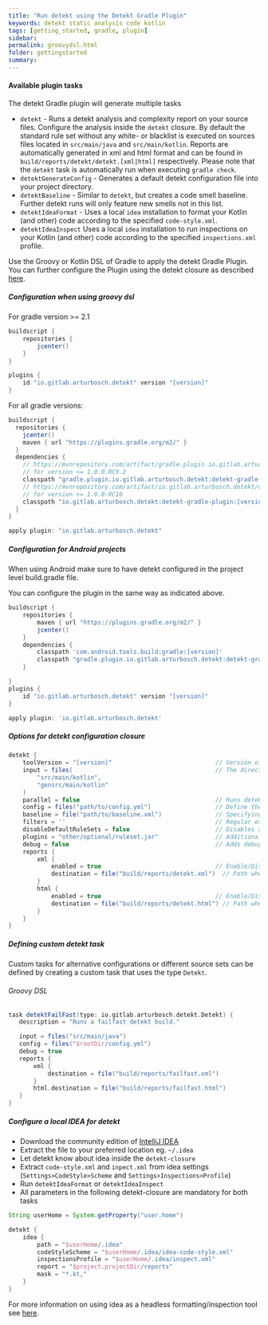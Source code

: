 ```yaml
---
title: "Run detekt using the Detekt Gradle Plugin"
keywords: detekt static analysis code kotlin
tags: [getting_started, gradle, plugin]
sidebar: 
permalink: groovydsl.html
folder: gettingstarted
summary:
---
```


#### <a name="tasks">Available plugin tasks</a>

The detekt Gradle plugin will generate multiple tasks

- `detekt` - Runs a detekt analysis and complexity report on your source files. Configure the analysis inside the 
`detekt` closure. By default the standard rule set without any white- or blacklist is executed on sources files located
 in `src/main/java` and `src/main/kotlin`. Reports are automatically generated in xml and html format and can be 
 found in `build/reports/detekt/detekt.[xml|html]` respectively. Please note that the `detekt` task is automatically 
 run when executing `gradle check`.
- `detektGenerateConfig` - Generates a default detekt configuration file into your project directory.
- `detektBaseline` - Similar to `detekt`, but creates a code smell baseline. Further detekt runs will only feature new smells not in this list.
- `detektIdeaFormat` - Uses a local `idea` installation to format your Kotlin (and other) code according to the specified `code-style.xml`.
- `detektIdeaInspect` Uses a local `idea` installation to run inspections on your Kotlin (and other) code according to the specified `inspections.xml` profile.

Use the Groovy or Kotlin DSL of Gradle to apply the detekt Gradle Plugin. You can further configure the Plugin
using the detekt closure as described [here](#closure).

##### <a name="gradlegroovy">Configuration when using groovy dsl</a>
For gradle version >= 2.1

```groovy
buildscript {
    repositories {
        jcenter()
    }
}

plugins {
    id "io.gitlab.arturbosch.detekt" version "[version]"
}
```

For all gradle versions:

```groovy
buildscript {
  repositories {
    jcenter()
    maven { url "https://plugins.gradle.org/m2/" }
  }
  dependencies {
    // https://mvnrepository.com/artifact/gradle.plugin.io.gitlab.arturbosch.detekt/detekt-gradle-plugin 
    // for version <= 1.0.0.RC9.2
    classpath "gradle.plugin.io.gitlab.arturbosch.detekt:detekt-gradle-plugin:[version]"
    // https://mvnrepository.com/artifact/io.gitlab.arturbosch.detekt/detekt-gradle-plugin?repo=gradle-plugins
    // for version >= 1.0.0-RC10
    classpath "io.gitlab.arturbosch.detekt:detekt-gradle-plugin:[version]"
  }
}

apply plugin: "io.gitlab.arturbosch.detekt"
```

##### <a name="gradleandroid">Configuration for Android projects</a>

When using Android make sure to have detekt configured in the project level build.gradle file.

You can configure the plugin in the same way as indicated above.
```groovy
buildscript {
    repositories {
        maven { url "https://plugins.gradle.org/m2/" }
        jcenter()
    }
    dependencies {
        classpath 'com.android.tools.build:gradle:[version]'
        classpath "gradle.plugin.io.gitlab.arturbosch.detekt:detekt-gradle-plugin:[version]"
    }

}
plugins {
    id "io.gitlab.arturbosch.detekt" version "[version]"
}

apply plugin: 'io.gitlab.arturbosch.detekt'
```


##### <a name="closure">Options for detekt configuration closure</a>

```groovy
detekt {
    toolVersion = "[version]"                             // Version of the Detekt CLI that will be used. When unspecified the latest detekt version found will be used. Override to stay on the same version.
    input = files(                                        // The directories where detekt looks for input files. Defaults to `files("src/main/java", "src/main/kotlin")`.
        "src/main/kotlin",
        "gensrc/main/kotlin"
    )
    parallel = false                                      // Runs detekt in parallel. Can lead to speedups in larger projects. `false` by default.
    config = files("path/to/config.yml")                  // Define the detekt configuration(s) you want to use. Defaults to the default detekt configuration.
    baseline = file("path/to/baseline.xml")               // Specifying a baseline file. All findings stored in this file in subsequent runs of detekt.
    filters = ''                                          // Regular expression of paths that should be excluded separated by `;` or `,`.
    disableDefaultRuleSets = false                        // Disables all default detekt rulesets and will only run detekt with custom rules defined in `plugins`. `false` by default.
    plugins = "other/optional/ruleset.jar"                // Additional jar file containing custom detekt rules.
    debug = false                                         // Adds debug output during task execution. `false` by default.
    reports {
        xml {
            enabled = true                                // Enable/Disable XML report (default: true)
            destination = file("build/reports/detekt.xml")  // Path where XML report will be stored (default: `build/reports/detekt/detekt.xml`)
        }
        html {
            enabled = true                                // Enable/Disable HTML report (default: true)
            destination = file("build/reports/detekt.html") // Path where HTML report will be stored (default: `build/reports/detekt/detekt.html`)
        }
    }
}
```

##### <a name="customdetekttask">Defining custom detekt task</a>

Custom tasks for alternative configurations or different source sets can be defined by creating a custom task that
uses the type `Detekt`.

###### Groovy DSL
```groovy
task detektFailFast(type: io.gitlab.arturbosch.detekt.Detekt) {
   description = "Runs a failfast detekt build."

   input = files("src/main/java")
   config = files("$rootDir/config.yml")
   debug = true
   reports {
       xml {
           destination = file("build/reports/failfast.xml")
       }
       html.destination = file("build/reports/failfast.html")
   }
}
```

##### <a name="idea">Configure a local IDEA for detekt</a>

- Download the community edition of [IntelliJ IDEA](https://www.jetbrains.com/idea/download/)
- Extract the file to your preferred location eg. `~/.idea`
- Let detekt know about idea inside the `detekt-closure`
- Extract `code-style.xml` and `inpect.xml` from idea settings (`Settings>CodeStyle>Scheme` and `Settings>Inspections>Profile`)
- Run `detektIdeaFormat` or `detektIdeaInspect`
- All parameters in the following detekt-closure are mandatory for both tasks

```groovy
String userHome = System.getProperty("user.home")

detekt {
    idea {
        path = "$userHome/.idea"
        codeStyleScheme = "$userHome/.idea/idea-code-style.xml"
        inspectionsProfile = "$userHome/.idea/inspect.xml"
        report = "$project.projectDir/reports"
        mask = "*.kt,"
    }
}
```

For more information on using idea as a headless formatting/inspection tool see [here](https://www.jetbrains.com/help/idea/working-with-intellij-idea-features-from-command-line.html).
